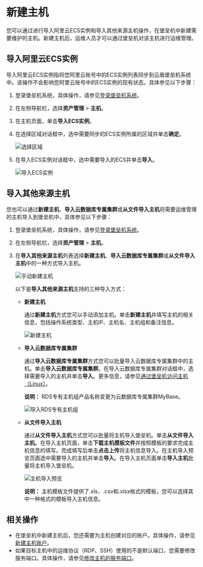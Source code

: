 # 新建主机

您可以通过进行导入阿里云ECS实例和导入其他来源主机操作，在堡垒机中新建需要维护的主机。新建主机后，运维人员才可以通过堡垒机对该主机进行运维管理。

## 导入阿里云ECS实例

导入阿里云ECS实例指将您阿里云账号中的ECS实例列表同步到云盾堡垒机系统中。该操作不会影响您阿里云账号中的ECS实例的现有状态。具体参见以下步骤：

1.  登录堡垒机系统，具体操作，请参见[登录堡垒机系统](/cn.zh-CN/用户指南（V3.2版本）/管理员手册/登录堡垒机系统.md)。

2.  在左侧导航栏，选择**资产管理** \> **主机**。

3.  在主机页面，单击**导入ECS实例**。

4.  在选择区域对话框中，选中需要同步的ECS实例所属的区域并单击**确定**。

    ![选择区域](https://static-aliyun-doc.oss-accelerate.aliyuncs.com/assets/img/zh-CN/5262449951/p64878.png)

5.  在导入ECS实例对话框中，选中需要导入的ECS并单击**导入**。

    ![导入ECS实例](https://static-aliyun-doc.oss-accelerate.aliyuncs.com/assets/img/zh-CN/5262449951/p64879.png)


## 导入其他来源主机

您也可以通过**新建主机**、**导入云数据库专属集群**或**从文件导入主机**将需要运维管理的主机导入到堡垒机中，具体参见以下步骤：

1.  登录堡垒机系统，具体操作，请参见[登录堡垒机系统](/cn.zh-CN/用户指南（V3.2版本）/管理员手册/登录堡垒机系统.md)。

2.  在左侧导航栏，选择**资产管理** \> **主机**。

3.  在**导入其他来源主机**列表选择**新建主机**、**导入云数据库专属集群**或**从文件导入主机**中的一种方式导入主机。

    ![手动新建主机](https://static-aliyun-doc.oss-accelerate.aliyuncs.com/assets/img/zh-CN/4815640261/p64884.png)

    以下是**导入其他来源主机**支持的三种导入方式：

    -   **新建主机**

        通过**新建主机**方式您可以手动添加主机。单击**新建主机**并填写主机的相关信息，包括操作系统类型、主机IP、主机名、主机组和备注信息。

        ![新建主机](https://static-aliyun-doc.oss-accelerate.aliyuncs.com/assets/img/zh-CN/6262449951/p98201.png)

    -   **导入云数据库专属集群**

        通过**导入云数据库专属集群**方式您可以批量导入云数据库专属集群中的主机。单击**导入云数据库专属集群**。在导入云数据库专属集群对话框中，选择需要导入的主机并单击**导入**。更多信息，请参见[通过堡垒机访问主机（Linux）]()。

        **说明：** RDS专有主机组产品名称变更为云数据库专属集群MyBase。

        ![导入RDS专有主机组](https://static-aliyun-doc.oss-accelerate.aliyuncs.com/assets/img/zh-CN/4815640261/p98917.png)

    -   **从文件导入主机**

        通过**从文件导入主机**方式您可以批量将主机导入堡垒机。单击**从文件导入主机**。在导入主机页面，单击**下载主机模板文件**并按照模板的要求完成主机信息的填写。完成填写后单击**点击上传**将主机信息导入。在主机导入预览页面选中需要导入的主机并单击**导入**。在导入主机页面单击**导入主机**批量将主机导入堡垒机。

        ![主机导入预览](https://static-aliyun-doc.oss-accelerate.aliyuncs.com/assets/img/zh-CN/6262449951/p98207.png)

        **说明：** 主机模板文件提供了.xls、.csv和.xlsx格式的模板，您可以选择其中一种格式的模板导入主机信息。


## 相关操作

-   在堡垒机中新建主机后，您还需要为主机创建对应的账户。具体操作，请参见[新建主机账户](/cn.zh-CN/用户指南（V3.2版本）/管理员手册/主机管理/新建主机账户.md)。
-   如果目标主机中的运维协议（RDP、SSH）使用的不是默认端口，您需要修改服务端口。具体操作，请参见[修改主机的服务端口](/cn.zh-CN/用户指南（V3.2版本）/管理员手册/主机管理/修改主机的服务端口.md)。

